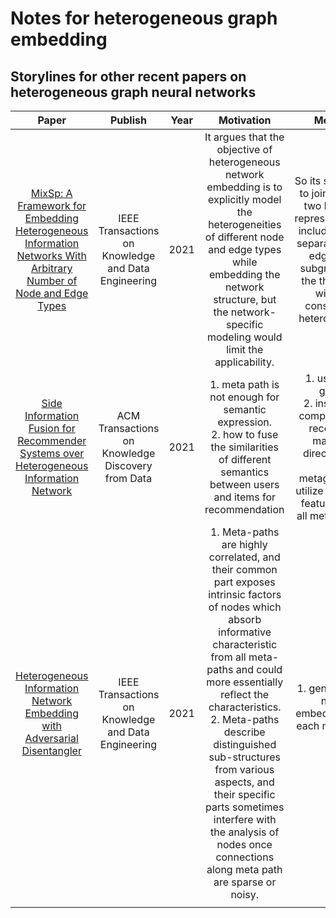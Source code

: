 # Notes for heterogeneous graph embedding

## Storylines for other recent papers on heterogeneous graph neural networks

|                                                                                   Paper                                                                                   |                       Publish                       | Year |                                                                                                                                                                                                          Motivation                                                                                                                                                                                                           |                                                                                  Method                                                                                  |
|:-------------------------------------------------------------------------------------------------------------------------------------------------------------------------:|:---------------------------------------------------:|:----:|:-----------------------------------------------------------------------------------------------------------------------------------------------------------------------------------------------------------------------------------------------------------------------------------------------------------------------------------------------------------------------------------------------------------------------------:|:------------------------------------------------------------------------------------------------------------------------------------------------------------------------:|
| [MixSp: A Framework for Embedding Heterogeneous Information Networks With Arbitrary Number of Node and Edge Types](https://ieeexplore.ieee.org/abstract/document/9046288) | IEEE Transactions on Knowledge and Data Engineering | 2021 |                                                                                     It  argues that the objective of heterogeneous network embedding is to explicitly model the heterogeneities of different node and edge types while embedding the network structure, but the network-specific modeling would limit the applicability.                                                                                      | So its solution is to jointly learn two kinds of representations, including each separate single edge type subgraph and the the graph without considering heterogeneity. |
|                      [Side Information Fusion for Recommender Systems over Heterogeneous Information Network](https://arxiv.org/pdf/1801.02411.pdf)                       |  ACM Transactions on Knowledge Discovery from Data  | 2021 |                                                                                                                                  1. meta path is not enough for semantic expression. <br/>2. how to fuse the similarities of different semantics between users and items for recommendation                                                                                                                                   |         1. use meta graph <br/>2. instead of computing the recovered matrices directly from the metagraphs, it utilize the latent features from all metagraphs.          |
|                         [Heterogeneous Information Network Embedding with Adversarial Disentangler](https://ieeexplore.ieee.org/document/9483653)                         | IEEE Transactions on Knowledge and Data Engineering | 2021 | 1. Meta-paths are highly correlated, and their common part exposes intrinsic factors of nodes which absorb informative characteristic from all meta-paths and could more essentially reflect the characteristics.<br/>2. Meta-paths describe distinguished sub-structures from various aspects, and their specific parts sometimes interfere with the analysis of nodes once connections along meta path are sparse or noisy. |                                                        1. generate the node embeddings for each meta path<br/>2.                                                         |
|                                                                                                                                                                           |                                                     |      |                                                                                                                                                                                                                                                                                                                                                                                                                               |                                                                                                                                                                          |
